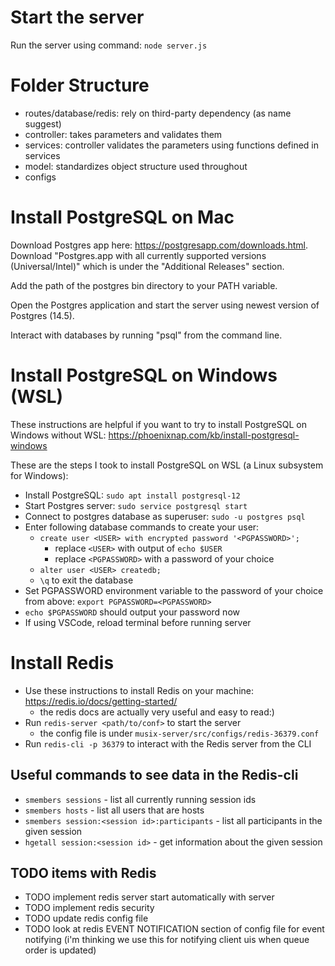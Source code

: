 # Start the server
Run the server using command: `node server.js`


# Folder Structure
- routes/database/redis: rely on third-party dependency (as name suggest)
- controller: takes parameters and validates them
- services: controller validates the parameters using functions defined in services
- model: standardizes object structure used throughout
- configs


# Install PostgreSQL on Mac

Download Postgres app here: https://postgresapp.com/downloads.html. Download "Postgres.app with all currently supported versions (Universal/Intel)" which is under the "Additional Releases" section.

Add the path of the postgres bin directory to your PATH variable.

Open the Postgres application and start the server using newest version of Postgres (14.5).

Interact with databases by running "psql" from the command line.


# Install PostgreSQL on Windows (WSL)

These instructions are helpful if you want to try to install PostgreSQL on Windows without WSL: https://phoenixnap.com/kb/install-postgresql-windows

These are the steps I took to install PostgreSQL on WSL (a Linux subsystem for Windows):

- Install PostgreSQL: `sudo apt install postgresql-12`
- Start Postgres server: `sudo service postgresql start`
- Connect to postgres database as superuser: `sudo -u postgres psql`
- Enter following database commands to create your user:
  - `create user <USER> with encrypted password '<PGPASSWORD>';`
    - replace `<USER>` with output of `echo $USER`
    - replace `<PGPASSWORD>` with a password of your choice
  - `alter user <USER> createdb;`
  - `\q` to exit the database
- Set PGPASSWORD environment variable to the password of your choice from above: `export PGPASSWORD=<PGPASSWORD>`
- `echo $PGPASSWORD` should output your password now
- If using VSCode, reload terminal before running server

# Install Redis

- Use these instructions to install Redis on your machine: https://redis.io/docs/getting-started/
  - the redis docs are actually very useful and easy to read:) 
- Run `redis-server <path/to/conf>` to start the server
  - the config file is under `musix-server/src/configs/redis-36379.conf`
- Run `redis-cli -p 36379` to interact with the Redis server from the CLI

## Useful commands to see data in the Redis-cli
- `smembers sessions` - list all currently running session ids
- `smembers hosts` - list all users that are hosts
- `smembers session:<session id>:participants` - list all participants in the given session
- `hgetall session:<session id>` - get information about the given session

## TODO items with Redis
- TODO implement redis server start automatically with server
- TODO implement redis security
- TODO update redis config file
- TODO look at redis EVENT NOTIFICATION section of config file for event notifying (i'm thinking we use this for notifying client uis when queue order is updated)